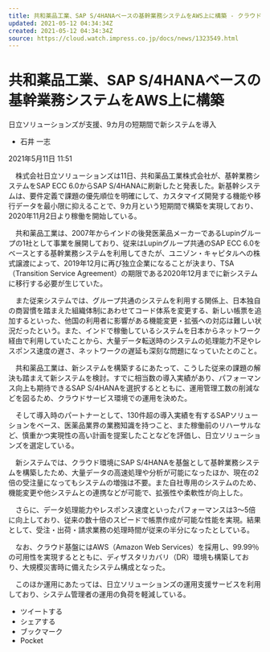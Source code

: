 ```yaml
---
title: 共和薬品工業、SAP S/4HANAベースの基幹業務システムをAWS上に構築 - クラウド Watch
updated: 2021-05-12 04:34:34Z
created: 2021-05-12 04:34:34Z
source: https://cloud.watch.impress.co.jp/docs/news/1323549.html
---
```


# 共和薬品工業、SAP S/4HANAベースの基幹業務システムをAWS上に構築

日立ソリューションズが支援、9カ月の短期間で新システムを導入

- 石井 一志

2021年5月11日 11:51

　株式会社日立ソリューションズは11日、共和薬品工業株式会社が、基幹業務システムをSAP ECC 6.0からSAP S/4HANAに刷新したと発表した。新基幹システムは、要件定義で課題の優先順位を明確にして、カスタマイズ開発する機能や移行データを最小限に抑えることで、9カ月という短期間で構築を実現しており、2020年11月2日より稼働を開始している。

　共和薬品工業は、2007年からインドの後発医薬品メーカーであるLupinグループの1社として事業を展開しており、従来はLupinグループ共通のSAP ECC 6.0をベースとする基幹業務システムを利用してきたが、ユニゾン・キャピタルへの株式譲渡によって、2019年12月に再び独立企業になることが決まり、TSA（Transition Service Agreement）の期限である2020年12月までに新システムに移行する必要が生じていた。

　また従来システムでは、グループ共通のシステムを利用する関係上、日本独自の商習慣を踏まえた組織体制にあわせてコード体系を変更する、新しい帳票を追加するといった、他国の利用者に影響がある機能変更・拡張への対応は難しい状況だったという。また、インドで稼働しているシステムを日本からネットワーク経由で利用していたことから、大量データ転送時のシステムの処理能力不足やレスポンス速度の遅さ、ネットワークの遅延も深刻な問題になっていたとのこと。

　共和薬品工業は、新システムを構築するにあたって、こうした従来の課題の解決も踏まえて新システムを検討。すでに相当数の導入実績があり、パフォーマンス向上も期待できるSAP S/4HANAを選択するとともに、運用管理工数の削減などを図るため、クラウドサービス環境での運用を決めた。

　そして導入時のパートナーとして、130件超の導入実績を有するSAPソリューションをベース、医薬品業界の業務知識を持つこと、また稼働前のリハーサルなど、慎重かつ実現性の高い計画を提案したことなどを評価し、日立ソリューションズを選定している。

　新システムでは、クラウド環境にSAP S/4HANAを基盤として基幹業務システムを構築したため、大量データの高速処理や分析が可能になったほか、現在の2倍の受注量になってもシステムの増強は不要。また自社専用のシステムのため、機能変更や他システムとの連携などが可能で、拡張性や柔軟性が向上した。

　さらに、データ処理能力やレスポンス速度といったパフォーマンスは3～5倍に向上しており、従来の数十倍のスピードで帳票作成が可能な性能を実現。結果として、受注・出荷・請求業務の処理時間が従来の半分になったとしている。

　なお、クラウド基盤にはAWS（Amazon Web Services）を採用し、99.99％の可用性を実現するとともに、ディザスタリカバリ（DR）環境も構築しており、大規模災害時に備えたシステム構成となった。

　このほか運用にあたっては、日立ソリューションズの運用支援サービスを利用しており、システム管理者の運用の負荷を軽減している。

- ツイートする
- シェアする
- ブックマーク
- Pocket